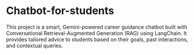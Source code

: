# Chatbot-for-students
This project is a smart, Gemini-powered career guidance chatbot built with Conversational Retrieval-Augmented Generation (RAG) using LangChain. It provides tailored advice to students based on their goals, past interactions, and contextual queries.
